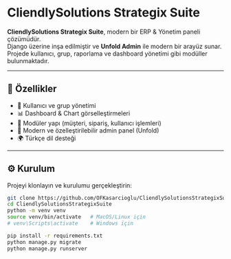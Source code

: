 # CliendlySolutions Strategix Suite

**CliendlySolutions Strategix Suite**, modern bir ERP & Yönetim paneli çözümüdür.  
Django üzerine inşa edilmiştir ve **Unfold Admin** ile modern bir arayüz sunar.  
Projede kullanıcı, grup, raporlama ve dashboard yönetimi gibi modüller bulunmaktadır.

---

## 🚀 Özellikler

- 🔐 Kullanıcı ve grup yönetimi  
- 📊 Dashboard & Chart görselleştirmeleri  
- 🧩 Modüler yapı (müşteri, sipariş, kullanıcı işlemleri)  
- 🎨 Modern ve özelleştirilebilir admin panel (Unfold)  
- 🌍 Türkçe dil desteği  

---

## ⚙️ Kurulum

Projeyi klonlayın ve kurulumu gerçekleştirin:

```bash
git clone https://github.com/OFKasarcioglu/CliendlySolutionsStrategixSuite.git
cd CliendlySolutionsStrategixSuite
python -m venv venv
source venv/bin/activate   # MacOS/Linux için
# venv\Scripts\activate    # Windows için

pip install -r requirements.txt
python manage.py migrate
python manage.py runserver
